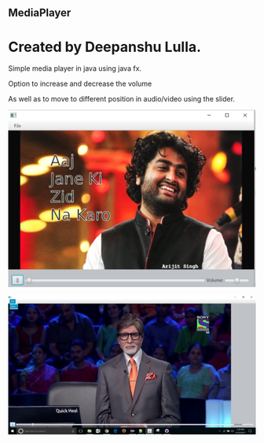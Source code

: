 ## MediaPlayer

# Created by Deepanshu Lulla.

Simple media player in java using java fx. 

Option to increase and decrease the volume

As well as to move to different position in audio/video using the slider.

![alt text][snap]

[snap]:https://github.com/deepanshululla/MediaPlayer/blob/master/Player/snap1.PNG "MediaPlayer playing one of my favourite songs"

![alt text][snap2]

[snap2]:https://github.com/deepanshululla/MediaPlayer/blob/master/Player/snap2.png "Open option helps in opening other videos other than default video."


